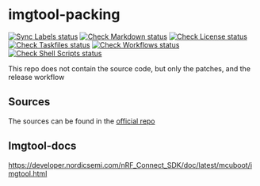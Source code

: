 # imgtool-packing

[![Sync Labels status](https://github.com/arduino/imgtool-packing/actions/workflows/sync-labels.yml/badge.svg)](https://github.com/arduino/imgtool-packing/actions/workflows/sync-labels.yml)
[![Check Markdown status](https://github.com/arduino/imgtool-packing/actions/workflows/check-markdown-task.yml/badge.svg)](https://github.com/arduino/imgtool-packing/actions/workflows/check-markdown-task.yml)
[![Check License status](https://github.com/arduino/imgtool-packing/actions/workflows/check-license.yml/badge.svg)](https://github.com/arduino/imgtool-packing/actions/workflows/check-license.yml)
[![Check Taskfiles status](https://github.com/arduino/imgtool-packing/actions/workflows/check-taskfiles.yml/badge.svg)](https://github.com/arduino/imgtool-packing/actions/workflows/check-taskfiles.yml)
[![Check Workflows status](https://github.com/arduino/imgtool-packing/actions/workflows/check-workflows-task.yml/badge.svg)](https://github.com/arduino/imgtool-packing/actions/workflows/check-workflows-task.yml)
[![Check Shell Scripts status](https://github.com/arduino/imgtool-packing/actions/workflows/check-shell-task.yml/badge.svg)](https://github.com/arduino/imgtool-packing/actions/workflows/check-shell-task.yml)

This repo does not contain the source code, but only the patches, and the release workflow

## Sources
The sources can be found in the [official repo](https://github.com/mcu-tools/mcuboot/tree/main/scripts)

## Imgtool-docs
https://developer.nordicsemi.com/nRF_Connect_SDK/doc/latest/mcuboot/imgtool.html
